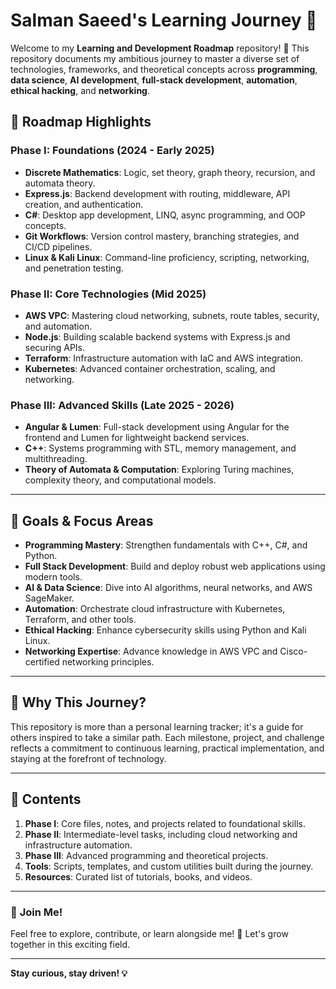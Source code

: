 # Salman Saeed's Learning Journey 🚀

Welcome to my **Learning and Development Roadmap** repository! 🎯 This repository documents my ambitious journey to master a diverse set of technologies, frameworks, and theoretical concepts across **programming**, **data science**, **AI development**, **full-stack development**, **automation**, **ethical hacking**, and **networking**.

## 🌟 **Roadmap Highlights**

### **Phase I: Foundations (2024 - Early 2025)**

- **Discrete Mathematics**: Logic, set theory, graph theory, recursion, and automata theory.
- **Express.js**: Backend development with routing, middleware, API creation, and authentication.
- **C#**: Desktop app development, LINQ, async programming, and OOP concepts.
- **Git Workflows**: Version control mastery, branching strategies, and CI/CD pipelines.
- **Linux & Kali Linux**: Command-line proficiency, scripting, networking, and penetration testing.

### **Phase II: Core Technologies (Mid 2025)**

- **AWS VPC**: Mastering cloud networking, subnets, route tables, security, and automation.
- **Node.js**: Building scalable backend systems with Express.js and securing APIs.
- **Terraform**: Infrastructure automation with IaC and AWS integration.
- **Kubernetes**: Advanced container orchestration, scaling, and networking.

### **Phase III: Advanced Skills (Late 2025 - 2026)**

- **Angular & Lumen**: Full-stack development using Angular for the frontend and Lumen for lightweight backend services.
- **C++**: Systems programming with STL, memory management, and multithreading.
- **Theory of Automata & Computation**: Exploring Turing machines, complexity theory, and computational models.

---

## 🎯 **Goals & Focus Areas**

- **Programming Mastery**: Strengthen fundamentals with C++, C#, and Python.
- **Full Stack Development**: Build and deploy robust web applications using modern tools.
- **AI & Data Science**: Dive into AI algorithms, neural networks, and AWS SageMaker.
- **Automation**: Orchestrate cloud infrastructure with Kubernetes, Terraform, and other tools.
- **Ethical Hacking**: Enhance cybersecurity skills using Python and Kali Linux.
- **Networking Expertise**: Advance knowledge in AWS VPC and Cisco-certified networking principles.

---

## 🚀 **Why This Journey?**

This repository is more than a personal learning tracker; it's a guide for others inspired to take a similar path. Each milestone, project, and challenge reflects a commitment to continuous learning, practical implementation, and staying at the forefront of technology.

---

## 📂 **Contents**

1. **Phase I**: Core files, notes, and projects related to foundational skills.
2. **Phase II**: Intermediate-level tasks, including cloud networking and infrastructure automation.
3. **Phase III**: Advanced programming and theoretical projects.
4. **Tools**: Scripts, templates, and custom utilities built during the journey.
5. **Resources**: Curated list of tutorials, books, and videos.

---

### 📌 **Join Me!**

Feel free to explore, contribute, or learn alongside me! 🌟 Let's grow together in this exciting field.

---

**Stay curious, stay driven! 💡**
